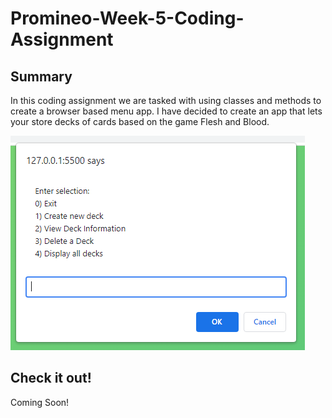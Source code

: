 # Promineo-Week-5-Coding-Assignment
## Summary
In this coding assignment we are tasked with using classes and methods to create a browser based menu app. I have decided to create an app that lets your store decks of cards based on the game Flesh and Blood.

![WebPage](https://github.com/irvine8roman/Promineo-Week-5-Coding-Assignment/blob/master/Code%20Images/Pictures%20of%20Running%20App/Main%20Menu.PNG)

## Check it out!
Coming Soon!
